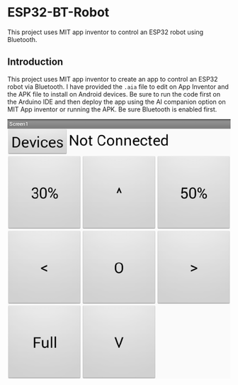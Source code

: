 # ESP32-BT-Robot
This project uses MIT app inventor to control an ESP32 robot using Bluetooth.

## Introduction

This project uses MIT app inventor to create an app to control an ESP32 robot via Bluetooth. I have provided the `.aia` file to edit on App Inventor and the APK file to install on Android devices. Be sure to run the code first on the Arduino IDE and then deploy the app using the AI companion option on MIT App inventor or running the APK. Be sure Bluetooth is enabled first.

![app](https://github.com/sentairanger/ESP32-BT-Robot/blob/main/app.png)
